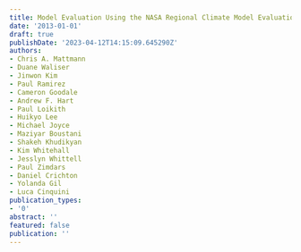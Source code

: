 ```yaml
---
title: Model Evaluation Using the NASA Regional Climate Model Evaluation System (RCMES)
date: '2013-01-01'
draft: true
publishDate: '2023-04-12T14:15:09.645290Z'
authors:
- Chris A. Mattmann
- Duane Waliser
- Jinwon Kim
- Paul Ramirez
- Cameron Goodale
- Andrew F. Hart
- Paul Loikith
- Huikyo Lee
- Michael Joyce
- Maziyar Boustani
- Shakeh Khudikyan
- Kim Whitehall
- Jesslyn Whittell
- Paul Zimdars
- Daniel Crichton
- Yolanda Gil
- Luca Cinquini
publication_types:
- '0'
abstract: ''
featured: false
publication: ''
---
```


